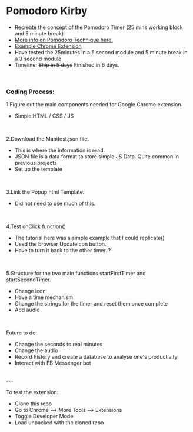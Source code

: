 # Pomodoro Kirby
- Recreate the concept of the Pomodoro Timer (25 mins working block and 5 minute break)
- [More info on Pomodoro Technique here.](https://en.wikipedia.org/wiki/Pomodoro_Technique)
- [Example Chrome Extension](https://chrome.google.com/webstore/detail/strict-workflow/cgmnfnmlficgeijcalkgnnkigkefkbhd?hl=en)
- Have tested the 25minutes in a 5 second module and 5 minute break in a 3 second module
- Timeline: ~~Ship in 5 days~~ Finished in 6 days.

<br>

### Coding Process:

1.Figure out the main components needed for Google Chrome extension.
- Simple HTML / CSS / JS 

<br>

2.Download the Manifest.json file.
- This is where the information is read.
- JSON file is a data format to store simple JS Data. Quite common in previous projects
- Set up the template

<br>

3.Link the Popup html Template.
- Did not need to use much of this.

<br>

4.Test onClick function()
- The tutorial here was a simple example that I could replicate()
- Used the browser UpdateIcon button.
- Have to turn it back to the other timer..?

<br>

5.Structure for the two main functions startFirstTimer and startSecondTimer.
- Change icon
- Have a time mechanism
- Change the strings for the timer and reset them once complete
- Add audio 

<br>

Future to do:
- Change the seconds to real minutes
- Change the audio 
- Record history and create a database to analyse one's productivity
- Interact with FB Messenger bot 

<br>
---

To test the extension:
- Clone this repo
- Go to Chrome --> More Tools --> Extensions
- Toggle Developer Mode
- Load unpacked with the cloned repo

<br>
